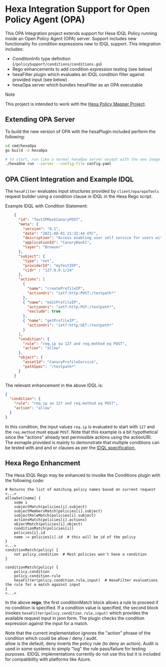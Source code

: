 # Hexa Integration Support for Open Policy Agent (OPA)

This OPA Integration project extends support for Hexa IDQL Policy running inside an Open Policy Agent (OPA) server. 
Support includes new functionality for condition expressions new to IDQL
support. This integration includes:
* ConditionInfo type definition (`/policySupport/conditions/conditions.go`)
* Rego enhancements to add condition expression testing (see below)
* hexaFilter plugin which evaluates an IDQL condition filter against provided input (see below)
* hexaOpa server which bundles hexaFilter as an OPA executable

> [!Note]
> This project is intended to work with the [Hexa Policy Mapper Project](https://github.com/hexa-org/policy-mapper).

## Extending OPA Server
To build the new version of OPA with the hexaPlugin included perform the following:
```bash
cd cmd/hexaOpa
go build -o hexaOpa

# to start, run like a normal hexaOpa server except with the new image:
./hexaOne run --server --config-file config.yaml
```

## OPA Client Integration and Example IDQL
The `hexaFilter` evaluates input structures provided by `client/opa/opaTools` request builder using
a condition clause in IDQL in the Hexa Rego script.

Example IDQL with Condition Statement:
```json
    {
      "id": "TestIPMaskCanaryPOST",
      "meta": {
        "version": "0.1",
        "date": "2021-08-01 21:32:44 UTC",
        "description": "Access enabling user self service for users with role",
        "applicationId": "CanaryBank1",
        "layer": "Browser"
      },
      "subject": {
        "type": "net",
        "providerId": "myTestIDP",
        "cidr" : "127.0.0.1/24"
      },
      "actions": [
        {
          "name": "createProfileIP",
          "actionUri": "ietf:http:POST:/testpath*"
        },
        { "name": "editProfileIP",
          "actionUri": "ietf:http:PUT:/testpath*",
          "exclude": true
        },
        { "name": "getProfileIP",
          "actionUri": "ietf:http:GET:/testpath*"
        }
      ],
      "condition": {
        "rule": "req.ip sw 127 and req.method eq POST",
        "action": "allow"
      },
      "object": {
        "assetId": "CanaryProfileService",
        "pathSpec": "/testpath*"
      }
    }
```

The relevant enhancement in the above IDQL is:
```json
{
  "condition": {
    "rule": "req.ip sw 127 and req.method eq POST",
    "action": "allow"
  }
}
```
In this condition, the input values `req.ip` is evaluated to start with `127` and the `req.method` must equal `POST`.
Note that this example is a bit hypothetical since the "actions" already test permissible actions using the actionURI. The exmaple
provided is mainly to demonstrate that multiple conditions can be tested with and and or clauses as per the
[IDQL specification.](https://github.com/hexa-org/policy/blob/main/specs/IDQL-core-specification.md)

## Hexa Rego Enhancment
The Hexa IDQL Rego may be enhanced to invoike the Conditions plugin with the following code:
```rego
# Returns the list of matching policy names based on current request
<...>
allowSet[name] {
    some i
    subjectMatch(policies[i].subject)
    subjectMembersMatch(policies[i].subject)
    subjectRoleMatch(policies[i].subject)
    actionsMatch(policies[i].actions)
    objectMatch(policies[i].object)
    conditionMatch(policies[i])
    policies[i].id
    name := policies[i].id  # this will be id of the policy
}
<...>
conditionMatch(policy) {
    not policy.condition  # Most policies won't have a condition
}

conditionMatch(policy) {
    policy.condition
    policy.condition.rule
    hexaFilter(policy.condition.rule,input)  # HexaFilter evaluations the rule for a match against input
}
<...>
```
In the above **rego**, the first conditionMatch block allows a rule to proceed if no condition is specified. If a condition value is 
specified, the second block invokes `hexaFilter(policy.condition.rule,input)`  which provides
the available request input in json form. The plugin checks the condition expression against the input for a match.

Note that the current implementation ignores the "action" phrase of the condition which could be allow / deny / audit.  
allow is the default, deny inverts the policy rule (to deny an action). Audit is used in some systems to simply "log" the rule pass/failure
for testing purposes.  IDDQL implementations currently do not use this but it is included for compatibility with platforms like Azure.


